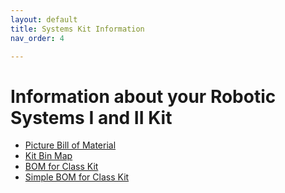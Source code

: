 ```yaml
---
layout: default
title: Systems Kit Information
nav_order: 4

---
```


# Information about your Robotic Systems I and II Kit

<ul>
    <li><a href="pdf/Picture-BOM-for-Class-Kit.pdf" target="_blank">Picture Bill of Material</a></li>
    <li><a href="pdf/Kit-Bin-Map.pdf" target="_blank">Kit Bin Map</a></li>
    <li><a href="pdf/BOM-for-Class-Kit.pdf" target="_blank">BOM for Class Kit</a></li>
    <li><a href="pdf/Simple-BOM-for-Class-Kit.pdf" target="_blank">Simple BOM for Class Kit</a></li>
</ul> 